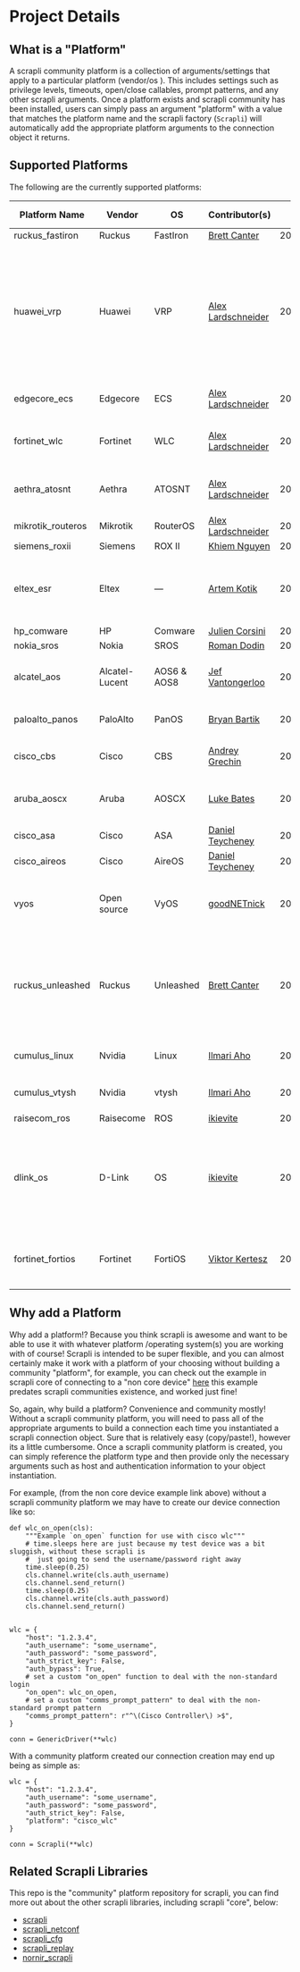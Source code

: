 # Project Details


## What is a "Platform"

A scrapli community platform is a collection of arguments/settings that apply to a particular platform (vendor/os
). This includes settings such as privilege levels, timeouts, open/close callables, prompt patterns, and any other
 scrapli arguments. Once a platform exists and scrapli community has been installed, users can simply pass an
  argument "platform" with a value that matches the platform name and the scrapli factory (`Scrapli`) will automatically
   add the appropriate platform arguments to the connection object it returns.  


## Supported Platforms

The following are the currently supported platforms:

| Platform Name     | Vendor         | OS          | Contributor(s)                                             | Last Update | Notes                                                                                                                                                                                                                     |
|-------------------|----------------|-------------|------------------------------------------------------------|-------------|---------------------------------------------------------------------------------------------------------------------------------------------------------------------------------------------------------------------------|
| ruckus_fastiron   | Ruckus         | FastIron    | [Brett Canter](https://github.com/wonderbred)              | 2020.08.08  |                                                                                                                                                                                                                           |
| huawei_vrp        | Huawei         | VRP         | [Alex Lardschneider](https://github.com/AlexLardschneider) | 2020.11.13  | Last update fixed minor prompt pattern issue (missing underscore)<br><br>Might need to manually set `screen-width` or PTY cols, see issue [#18](https://github.com/scrapli/scrapli_community/issues/18) for more details. | 
| edgecore_ecs      | Edgecore       | ECS         | [Alex Lardschneider](https://github.com/AlexLardschneider) | 2020.09.19  | For the firmware shipped by Edgecore itself                                                                                                                                                                               |
| fortinet_wlc      | Fortinet       | WLC         | [Alex Lardschneider](https://github.com/AlexLardschneider) | 2020.11.15  | For the Meru-based OS, not the same as FortiOS                                                                                                                                                                            |
| aethra_atosnt     | Aethra         | ATOSNT      | [Alex Lardschneider](https://github.com/AlexLardschneider) | 2020.11.15  | Tested on ATOS NT, ranging from 6.3.X up to 6.5.X:                                                                                                                                                                        |
| mikrotik_routeros | Mikrotik       | RouterOS    | [Alex Lardschneider](https://github.com/AlexLardschneider) | 2020.11.15  |                                                                                                                                                                                                                           |
| siemens_roxii     | Siemens        | ROX II      | [Khiem Nguyen](https://github.com/kn-winter)               | 2021.01.30  |                                                                                                                                                                                                                           |
| eltex_esr         | Eltex          | —           | [Artem Kotik](https://github.com/miaow2)                   | 2021.01.30  | Tested on Eltex ESR 1000, 1200, 1700 models with 1.11 software version                                                                                                                                                    |
| hp_comware        | HP             | Comware     | [Julien Corsini](https://github.com/juliencorsini)         | 2021.07.30  |                                                                                                                                                                                                                           |
| nokia_sros        | Nokia          | SROS        | [Roman Dodin](https://github.com/hellt)                    | 2021.07.30  |                                                                                                                                                                                                                           |
| alcatel_aos       | Alcatel-Lucent | AOS6 & AOS8 | [Jef Vantongerloo](https://github.com/jefvantongerloo)     | 2021.07.30  | Tested on aos6 - 6.7.2.89.R06 and aos8 - 8.6.289.R01                                                                                                                                                                      |
| paloalto_panos    | PaloAlto       | PanOS       | [Bryan Bartik](https://github.com/jefvantongerloo)         | 2021.07.30  | Tested on PanOS 9.x and 10.x                                                                                                                                                                                              |
| cisco_cbs         | Cisco          | CBS         | [Andrey Grechin](https://github.com/andreygrechin)         | 2021.XX.XX  | Tested on SG250-08, 2.5.7.85                                                                                                                                                                                              |
| aruba_aoscx       | Aruba          | AOSCX       | [Luke Bates](https://github.com/lukebates123)              | 2021.XX.XX  | Tested on ArubaOS-CX 10.05.x - 10.08.x                                                                                                                                                                                    |
| cisco_asa         | Cisco          | ASA         | [Daniel Teycheney](https://github.com/writememe)           | 2021.XX.XX  | Tested on ASA 9.12.x                                                                                                                                                                                                      |
| cisco_aireos      | Cisco          | AireOS      | [Daniel Teycheney](https://github.com/writememe)           | 2021.XX.XX  | Tested on AireOS 8.5.x                                                                                                                                                                                                    |
| vyos              | Open source    | VyOS        | [goodNETnick](https://github.com/goodNETnick)              | 2022.06.20  | Tested on VyOS 1.4-rolling-202206200217, VyOS 1.3.1-S1, VyOS 1.2.8                                                                                                                                                        |
| ruckus_unleashed  | Ruckus         | Unleashed   | [Brett Canter](https://github.com/wonderbred)              | 2022.09.13  | Tested on Ruckus and Access Networks branded Unleashed wireless access points, version 200.12.x                                                                                                                           |
| cumulus_linux     | Nvidia         | Linux       | [Ilmari Aho](https://github.com/ohai89)                    | 2022.09.28  | Tested on Cumulus Linux 3.7.x and 4.3.0                                                                                                                                                                                   |
| cumulus_vtysh     | Nvidia         | vtysh       | [Ilmari Aho](https://github.com/ohai89)                    | 2022.09.28  | Tested on Cumulus Linux 3.7.x and 4.3.0                                                                                                                                                                                   |
| raisecom_ros      | Raisecome      | ROS         | [ikievite](https://github.com/ikievite)                    | 2023.01.30  |                                                                                                                                                                                                                           |
| dlink_os          | D-Link         | OS          | [ikievite](https://github.com/ikievite)                    | 2023.01.30  | Tested on D-Link DES-3028, DES-3200-XX (rev. A, B, C), DES-3526, DGS-3000-XX, DGS-3120-24SC, DGS-3612G                                                                                                                    |
| fortinet_fortios  | Fortinet       | FortiOS     | [Viktor Kertesz](https://github.com/viktorkertesz)         | 2023.05.12  | For FortiGate firewalls, tested on FG100F, 7.0 and 7.2 software version                                                                                                                                                   |                                                                                                                


## Why add a Platform

Why add a platform!? Because you think scrapli is awesome and want to be able to use it with whatever platform
/operating system(s) you are working with of course! Scrapli is intended to be super flexible, and you can almost
 certainly make it work with a platform of your choosing without building a community "platform", for example, you
  can check out the example in scrapli core of connecting to a "non core device" [here](https://github.com/carlmontanari/scrapli/blob/master/examples/non_core_device/wlc.py)
  this example predates scrapli communities existence, and worked just fine! 
  
So, again, why build a platform? Convenience and community mostly! Without a scrapli community platform, you will
 need to pass all of the appropriate arguments to build a connection each time you instantiated a scrapli connection
  object. Sure that is relatively easy (copy/paste!), however its a little cumbersome. Once a scrapli community
   platform is created, you can simply reference the platform type and then provide only the necessary arguments such
    as host and authentication information to your object instantiation. 

For example, (from the non core device example link above) without a scrapli community platform we may have to create
 our device connection like so:


```
def wlc_on_open(cls):
    """Example `on_open` function for use with cisco wlc"""
    # time.sleeps here are just because my test device was a bit sluggish, without these scrapli is
    #  just going to send the username/password right away
    time.sleep(0.25)
    cls.channel.write(cls.auth_username)
    cls.channel.send_return()
    time.sleep(0.25)
    cls.channel.write(cls.auth_password)
    cls.channel.send_return()


wlc = {
    "host": "1.2.3.4",
    "auth_username": "some_username",
    "auth_password": "some_password",
    "auth_strict_key": False,
    "auth_bypass": True,
    # set a custom "on_open" function to deal with the non-standard login
    "on_open": wlc_on_open,
    # set a custom "comms_prompt_pattern" to deal with the non-standard prompt pattern
    "comms_prompt_pattern": r"^\(Cisco Controller\) >$",
}

conn = GenericDriver(**wlc)
```

With a community platform created our connection creation may end up being as simple as:

```
wlc = {
    "host": "1.2.3.4",
    "auth_username": "some_username",
    "auth_password": "some_password",
    "auth_strict_key": False,
    "platform": "cisco_wlc"
}

conn = Scrapli(**wlc)
``` 


## Related Scrapli Libraries

This repo is the "community" platform repository for scrapli, you can find more out about the other scrapli 
libraries, including scrapli "core", below:


- [scrapli](/more_scrapli/scrapli)
- [scrapli_netconf](/more_scrapli/scrapli_netconf)
- [scrapli_cfg](/more_scrapli/scrapli_cfg)
- [scrapli_replay](/more_scrapli/scrapli_replay)  
- [nornir_scrapli](/more_scrapli/nornir_scrapli)
